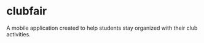 # clubfair
A mobile application created to help students stay organized with their club activities. 

